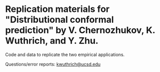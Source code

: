 # Replication materials for "Distributional conformal prediction" by V. Chernozhukov, K. Wuthrich, and Y. Zhu. 

Code and data to replicate the two empirical applications.

Questions/error reports: kwuthrich@ucsd.edu
